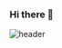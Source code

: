 ### Hi there 👋
![header](https://capsule-render.vercel.app/api?type=slice&color=a5dff9&height=300&section=header&text=JaeJae's%20Github&fontSize=30&rotate=22)
